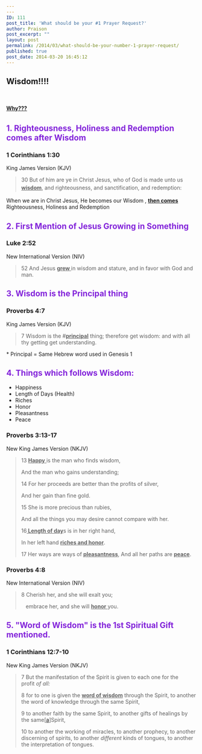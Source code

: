 ```yaml
---
---
ID: 111
post_title: 'What should be your #1 Prayer Request?'
author: Praison
post_excerpt: ""
layout: post
permalink: /2014/03/what-should-be-your-number-1-prayer-request/
published: true
post_date: 2014-03-20 16:45:12
---
```

<h2>Wisdom!!!!</h2>
&nbsp;

<span style="text-decoration: underline;"><strong><span style="line-height: 1.5;">Why???</span></strong></span>
<h2><span style="color: #8324da;">1. Righteousness, Holiness and Redemption comes after Wisdom</span></h2>
<div>
<h3>1 Corinthians 1:30</h3>
King James Version (KJV)

</div>
<div>
<blockquote>30 But of him are ye in Christ Jesus, who of God is made unto us <span style="text-decoration: underline;"><strong>wisdom</strong></span>, and righteousness, and sanctification, and redemption:<span style="color: #2b2b2b; font-size: 16px; line-height: 1.5;"> </span></blockquote>
</div>
When we are in Christ Jesus, He becomes our Wisdom , <span style="text-decoration: underline;"><strong>then comes</strong></span> Righteousness, Holiness and Redemption
<h2><span style="color: #8324da;">2. First Mention of Jesus Growing in Something</span></h2>
<div>
<h3>Luke 2:52</h3>
New International Version (NIV)

</div>
<div>
<blockquote>52 And Jesus <span style="text-decoration: underline;"><strong>grew </strong></span>in wisdom and stature, and in favor with God and man.</blockquote>
<h2><span style="color: #8324da;">3. Wisdom is the Principal thing</span></h2>
</div>
<div>
<h3>Proverbs 4:7</h3>
King James Version (KJV)

</div>
<div>
<blockquote>7 Wisdom is the #<span style="text-decoration: underline;"><strong>principal</strong></span> thing; therefore get wisdom: and with all thy getting get understanding.</blockquote>
</div>
* Principal = Same Hebrew word used in Genesis 1
<h2><span style="color: #8324da;">4. Things which follows Wisdom:</span></h2>
<ul>
	<li>Happiness</li>
	<li>Length of Days (Health)</li>
	<li>Riches</li>
	<li>Honor</li>
	<li>Pleasantness</li>
	<li>Peace</li>
</ul>
<h3 dir="ltr">Proverbs 3:13-17</h3>
<p dir="ltr">New King James Version (NKJV)</p>

<blockquote>
<p dir="ltr">13 <span style="text-decoration: underline;"><strong>Happy</strong> </span>is the man who finds wisdom,</p>
<p dir="ltr">And the man who gains understanding;</p>
<p dir="ltr">14 For her proceeds are better than the profits of silver,</p>
<p dir="ltr">And her gain than fine gold.</p>
<p dir="ltr">15 She is more precious than rubies,</p>
<p dir="ltr">And all the things you may desire cannot compare with her.</p>
<p dir="ltr">16<span style="text-decoration: underline;"><strong> Length of day</strong></span>s is in her right hand,</p>
<p dir="ltr">In her left hand <span style="text-decoration: underline;"><strong>riches and honor</strong></span>.</p>
<p dir="ltr">17 Her ways are ways of <span style="text-decoration: underline;"><strong>pleasantness</strong></span>, And all her paths are <span style="text-decoration: underline;"><strong>peace</strong></span>.</p>
</blockquote>
<h3 dir="ltr">Proverbs 4:8</h3>
<p dir="ltr">New International Version (NIV)</p>

<blockquote>
<p dir="ltr">8 Cherish her, and she will exalt you;</p>
   embrace her, and she will <span style="text-decoration: underline;"><strong>honor</strong> </span>you.</blockquote>
<h2><span style="color: #8324da;">5. "Word of Wisdom" is the 1st Spiritual Gift mentioned.</span></h2>
<div>
<h3>1 Corinthians 12:7-10</h3>
</div>
<div>

New King James Version (NKJV)

</div>
<blockquote>7 But the manifestation of the Spirit is given to each one for the profit <i>of all:</i>

8 for to one is given the <span style="text-decoration: underline;"><strong>word of wisdom</strong></span> through the Spirit, to another the word of knowledge through the same Spirit,

9 to another faith by the same Spirit, to another gifts of healings by the same[<a title="See footnote a" href="http://www.biblegateway.com/passage/?search=1+Corinthians+12%3A7-10&amp;version=NKJV#fen-NKJV-28644a">a</a>]Spirit,

10 to another the working of miracles, to another prophecy, to another discerning of spirits, to another <i>different</i> kinds of tongues, to another the interpretation of tongues.</blockquote>
